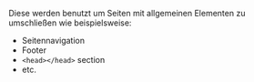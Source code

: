 Diese werden benutzt um Seiten mit allgemeinen Elementen zu umschließen wie beispielsweise:

* Seitennavigation
* Footer
* `<head></head>` section
* etc.